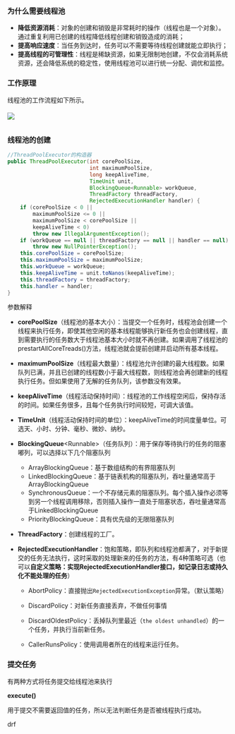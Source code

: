 ### 为什么需要线程池

* **降低资源消耗**：对象的创建和销毁是非常耗时的操作（线程也是一个对象）。通过重复利用已创建的线程降低线程创建和销毁造成的消耗；
* **提高响应速度**：当任务到达时，任务可以不需要等待线程创建就能立即执行；
* **提高线程的可管理性**：线程是稀缺资源，如果无限制地创建，不仅会消耗系统资源，还会降低系统的稳定性，使用线程池可以进行统一分配、调优和监控。

### 工作原理

线程池的工作流程如下所示。

###### ![](https://upload-images.jianshu.io/upload_images/1932449-7b4da1c878b378cb.png?imageMogr2/auto-orient/strip|imageView2/2/w/604/format/webp)

### 线程池的创建

```java
//ThreadPoolExecutor的构造器
public ThreadPoolExecutor(int corePoolSize,                                
                          int maximumPoolSize,                             
                          long keepAliveTime,                              
                          TimeUnit unit,                                   
                          BlockingQueue<Runnable> workQueue,               
                          ThreadFactory threadFactory,                     
                          RejectedExecutionHandler handler) {              
    if (corePoolSize < 0 ||                                                
        maximumPoolSize <= 0 ||                                            
        maximumPoolSize < corePoolSize ||                                  
        keepAliveTime < 0)                                                 
        throw new IllegalArgumentException();                              
    if (workQueue == null || threadFactory == null || handler == null)     
        throw new NullPointerException();                                  
    this.corePoolSize = corePoolSize;                                      
    this.maximumPoolSize = maximumPoolSize;                                
    this.workQueue = workQueue;                                            
    this.keepAliveTime = unit.toNanos(keepAliveTime);                      
    this.threadFactory = threadFactory;                                    
    this.handler = handler;                                                
}
```

参数解释

* **corePoolSize**（线程池的基本大小）：当提交一个任务时，线程池会创建一个线程来执行任务，即使其他空闲的基本线程能够执行新任务也会创建线程，直到需要执行的任务数大于线程池基本大小时就不再创建。如果调用了线程池的prestartAllCoreTreads\(\)方法，线程池就会提前创建并启动所有基本线程。

* **maximumPoolSize**（线程最大数量）：线程池允许创建的最大线程数。如果队列已满，并且已创建的线程数小于最大线程数，则线程池会再创建新的线程执行任务。但如果使用了无解的任务队列，该参数没有效果。

* **keepAliveTime**（线程活动保持时间）：线程池的工作线程空闲后，保持存活的时间。如果任务很多，且每个任务执行时间较短，可调大该值。

* **TimeUnit**（线程活动保持时间的单位）：keepAliveTime的时间度量单位。可选天、小时、分钟、毫秒、微妙、纳秒。

* **BlockingQueue**&lt;Runnable&gt;（任务队列）：用于保存等待执行的任务的阻塞嘟列，可以选择以下几个阻塞队列

  * ArrayBlockingQueue：基于数组结构的有界阻塞队列
  * LinkedBlockingQueue：基于链表机构的阻塞队列，吞吐量通常高于ArrayBlockingQueue
  * SynchronousQueue：一个不存储元素的阻塞队列。每个插入操作必须等到另一个线程调用移除，否则插入操作一直处于阻塞状态，吞吐量通常高于LinkedBlockingQueue
  * PriorityBlockingQueue：具有优先级的无限阻塞队列

* **ThreadFactory**：创建线程的工厂。
* **RejectedExecutionHandler**：饱和策略，即队列和线程池都满了，对于新提交的任务无法执行，这时采取的处理新来的任务的方法，有4种策略可选（也可以**自定义策略：实现RejectedExecutionHandler接口，如记录日志或持久化不能处理的任务**）

  * AbortPolicy：直接抛出`RejectedExecutionException`异常。（默认策略）

  * DiscardPolicy：对新任务直接丢弃，不做任何事情

  * DiscardOldestPolicy：丢掉队列里最近（`the oldest unhandled`）的一个任务，并执行当前新任务。

  * CallerRunsPolicy：使用调用者所在的线程来运行任务。

### 提交任务

有两种方式将任务提交给线程池来执行

**execute\(\)**

用于提交不需要返回值的任务，所以无法判断任务是否被线程执行成功。



drf



























